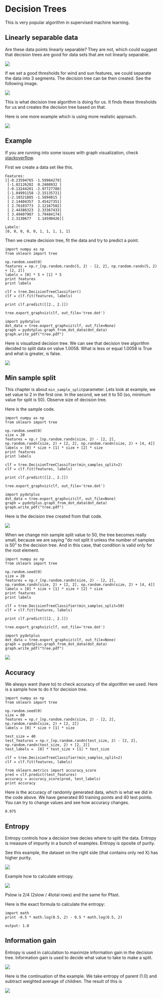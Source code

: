 # Decision Trees

This is very popular algorithm in supervised machine learning.

## Linearly separable data

Are these data points linearly separable? They are not, which could suggest that decision trees are good for data sets that are not linearly separable.

![](/assets/decision-trees-separable.png)

If we set a good thresholds for wind and sun features, we could separate the data into 3 segments. The decision tree can be then created. See the following image.

![](/assets/decision-tree-windy-sunny.png)

This is what decision tree algorithm is doing for us. It finds these thresholds for us and creates the decision tree based on that.

Here is one more example which is using more realistic approach.

![](/assets/decision-tree-realone.png)

## Example

If you are running into some issues with graph visualization, check [stackoverflow](http://stackoverflow.com/questions/18438997/why-is-pydot-unable-to-find-graphvizs-executables-in-windows-8).

First we create a data set like this.

```
Features: 
[[-0.23594765 -1.59984279]
 [-1.02126202  0.2408932 ]
 [-0.13244201 -2.97727788]
 [-1.04991158 -2.15135721]
 [-2.10321885 -1.5894015 ]
 [ 2.14404357  3.45427351]
 [ 2.76103773  2.12167502]
 [ 2.44386323  2.33367433]
 [ 3.49407907  1.79484174]
 [ 2.3130677   1.14590426]]

Labels:
[0, 0, 0, 0, 0, 1, 1, 1, 1, 1]
```

Then we create decision tree, fit the data and try to predict a point.

```
import numpy as np
from sklearn import tree

np.random.seed(0)
features = np.r_[np.random.randn(5, 2) - [2, 2], np.random.randn(5, 2) + [2, 2]]
labels = [0] * 5 + [1] * 5
print features
print labels

clf = tree.DecisionTreeClassifier()
clf = clf.fit(features, labels)

print clf.predict([[2., 2.]])

tree.export_graphviz(clf, out_file='tree.dot')

import pydotplus
dot_data = tree.export_graphviz(clf, out_file=None)
graph = pydotplus.graph_from_dot_data(dot_data)
graph.write_pdf("tree.pdf")
```

Here is visualized decision tree. We can see that decision tree algorithm decided to split data on value 1.0058. What is less or equal 1.0058 is True and what is greater, is false.

![](/assets/decision-tree-simple.png)

## Min sample split

This chapter is about `min_sample_split`parameter. Lets look at example, we set value to 2 in the first one. In the second, we set it to 50 \(so, minimum value for split is 50\). Observe size of decision tree.

Here is the sample code.

```
import numpy as np
from sklearn import tree

np.random.seed(0)
size = 20
features = np.r_[np.random.randn(size, 2) - [2, 2], np.random.randn(size, 2) + [2, 2], np.random.randn(size, 2) + [4, 4]]
labels = [0] * size + [1] * size + [2] * size
print features
print labels

clf = tree.DecisionTreeClassifier(min_samples_split=2)
clf = clf.fit(features, labels)

print clf.predict([[2., 2.]])

tree.export_graphviz(clf, out_file='tree.dot')

import pydotplus
dot_data = tree.export_graphviz(clf, out_file=None)
graph = pydotplus.graph_from_dot_data(dot_data)
graph.write_pdf("tree.pdf")
```

Here is the decision tree created from that code.

![](/assets/decision-tree-minsplit2.png)

When we change min sample split value to 50, the tree becomes really small, because we are saying "do not split it unless the number of samples is 50" to the decision tree. And in this case, that condition is valid only for the root element.

```
import numpy as np
from sklearn import tree

np.random.seed(0)
size = 20
features = np.r_[np.random.randn(size, 2) - [2, 2], np.random.randn(size, 2) + [2, 2], np.random.randn(size, 2) + [4, 4]]
labels = [0] * size + [1] * size + [2] * size
print features
print labels

clf = tree.DecisionTreeClassifier(min_samples_split=50)
clf = clf.fit(features, labels)

print clf.predict([[2., 2.]])

tree.export_graphviz(clf, out_file='tree.dot')

import pydotplus
dot_data = tree.export_graphviz(clf, out_file=None)
graph = pydotplus.graph_from_dot_data(dot_data)
graph.write_pdf("tree.pdf")
```

![](/assets/decision-tree-minsplit50.png)

## Accuracy

We always want \(have to\) to check accuracy of the algorithm we used. Here is a sample how to do it for decision tree.

```
import numpy as np
from sklearn import tree

np.random.seed(0)
size = 80
features = np.r_[np.random.randn(size, 2) - [2, 2], np.random.randn(size, 2) + [2, 2]]
labels = [0] * size + [1] * size

test_size = 40
test_features = np.r_[np.random.randn(test_size, 2) - [2, 2], np.random.randn(test_size, 2) + [2, 2]]
test_labels =  [0] * test_size + [1] * test_size

clf = tree.DecisionTreeClassifier(min_samples_split=2)
clf = clf.fit(features, labels)

from sklearn.metrics import accuracy_score
pred = clf.predict(test_features)
accuracy = accuracy_score(pred, test_labels)
print accuracy 
```

Here is the accuracy of randomly generated data, which is what we did in the code above. We have generated 80 training points and 40 test points. You can try to change values and see how accuracy changes.

```
0.975
```

## Entropy

Entropy controls how a decision tree decies where to split the data. Entropy is measure of impurity in a bunch of examples. Entropy is oposite of purity.

See this example, the dataset on the right side \(that contains only red X\) has higher purity.

![](/assets/decision-tree-purity.png)

Example how to calculate entropy.

![](/assets/dt-entropy.png)

Pslow is 2/4 \(2slow / 4total rows\) and the same for Pfast.

Here is the exact formula to calculate the entropy:

```
import math
print -0.5 * math.log(0.5, 2) - 0.5 * math.log(0.5, 2)

output: 1.0
```

## Information gain

Entropy is used in calculation to maximize information gain in the decision tree. Information gain is used to decide what value to take to make a split.

![](/assets/dt-information-gain.png)

Here is the continuation of the example. We take entropy of parent \(1.0\) and subtract weighted average of children. The result of this is 

![](/assets/dt-info-gain-2.png)

